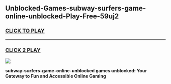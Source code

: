 
## Unblocked-Games-subway-surfers-game-online-unblocked-Play-Free-59uj2
<h3>
<a href="https://premium76.site?title=subway-surfers-game-online-unblocked&ref=21A">CLICK TO PLAY</a></h3>
<hr>

<h3>
<a href="https://premium76.site?title=subway-surfers-game-online-unblocked&ref=21A">CLICK 2 PLAY</a>
  
</h3>

<a href="https://premium76.site?title=subway-surfers-game-online-unblocked&ref=21A"><img src="https://clearcache.store/games.png"></a>


**subway-surfers-game-online-unblocked games unblocked: Your Gateway to Fun and Accessible Online Gaming**
